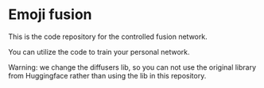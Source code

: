 # Emoji fusion
This is the code repository for the controlled fusion network.

You can utilize the code to train your personal network.

Warning: we change the diffusers lib, so you can not use the original library
from Huggingface rather than using the lib in this repository.


